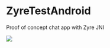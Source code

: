 # ZyreTestAndroid
Proof of concept chat app with Zyre JNI

![](https://raw.githubusercontent.com/spro/ZyreTestAndroid/master/screenshot.png)
